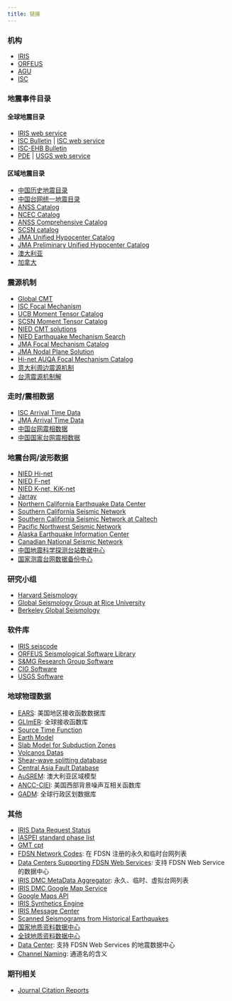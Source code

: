 ```yaml
---
title: 链接
---
```


### 机构

- [IRIS](http://www.iris.edu/hq/ "Incorporated Research Institutions for Seismology")
- [ORFEUS](http://www.orfeus-eu.org/index.html "Observatories and Research Facilities for European Seismology")
- [AGU](http://sites.agu.org/ "American Geophysical Union")
- [ISC](http://www.isc.ac.uk/ "International Seismological Centre")

### 地震事件目录

#### 全球地震目录

- [IRIS web service](http://service.iris.edu/fdsnws/event/1/)
- [ISC Bulletin](http://www.isc.ac.uk/iscbulletin/search/catalogue/) |
  [ISC web service](http://www.isc.ac.uk/fdsnws/event/1/)
- [ISC-EHB Bulletin](http://www.isc.ac.uk/ehbbulletin/)
- [PDE](http://earthquake.usgs.gov/data/pde.php) |
  [USGS web service](http://earthquake.usgs.gov/fdsnws/event/1/)

#### 区域地震目录

- [中国历史地震目录](http://data.earthquake.cn/data/data/history_query.jsp)
- [中国台网统一地震目录](http://data.earthquake.cn/data/datashare_tyml_query.jsp)
- [ANSS Catalog](http://www.ncedc.org/anss/)
- [NCEC Catalog](http://www.ncedc.org/ncedc/catalogs.html)
- [ANSS Comprehensive Catalog](http://earthquake.usgs.gov/earthquakes/search/)
- [SCSN catalog](http://service.scedc.caltech.edu/eq-catalogs/date_mag_loc.php)
- [JMA Unified Hypocenter Catalog](http://www.data.jma.go.jp/svd/eqev/data/bulletin/hypo_e.html)
- [JMA Preliminary Unified Hypocenter Catalog](https://hinetwww11.bosai.go.jp/auth/JMA/jmalist.php)
- [澳大利亚](http://www.ga.gov.au/earthquakes/searchQuake.do)
- [加拿大](http://www.earthquakescanada.nrcan.gc.ca/stndon/NEDB-BNDS/bull-en.php)

### 震源机制

- [Global CMT](http://www.globalcmt.org/)
- [ISC Focal Mechanism](http://www.isc.ac.uk/iscbulletin/search/fmechanisms/)
- [UCB Moment Tensor Catalog](http://www.ncedc.org/ncedc/mt.html "University of California Berkeley Moment Tensor Catalog")
- [SCSN Moment Tensor Catalog](http://service.scedc.caltech.edu/eq-catalogs/CMTsearch.php)
- [NIED CMT solutions](http://www.fnet.bosai.go.jp/event/joho.php?LANG=en)
- [NIED Earthquake Mechanism Search](http://www.fnet.bosai.go.jp/event/search.php?LANG=en)
- [JMA Focal Mechanism Catalog](http://www.data.jma.go.jp/svd/eqev/data/bulletin/cmt_e.html)
- [JMA Nodal Plane Solution](http://www.data.jma.go.jp/svd/eqev/data/bulletin/mech_e.html)
- [Hi-net AUQA Focal Mechanism Catalog](http://www.hinet.bosai.go.jp/AQUA/aqua_catalogue.php?LANG=en)
- [意大利周边震源机制](http://cnt.rm.ingv.it/en/tdmt)
- [台湾震源机制解](http://tecws.earth.sinica.edu.tw/BATS/cmtbyform.php)

### 走时/震相数据

- [ISC Arrival Time Data](http://www.isc.ac.uk/iscbulletin/search/arrivals/)
- [JMA Arrival Time Data](http://www.data.jma.go.jp/svd/eqev/data/bulletin/deck_e.html)
- [中国台网震相数据](http://data.earthquake.cn/data/datashare_weekphase_query.jsp)
- [中国国家台网震相数据](http://data.earthquake.cn/data/csn24_phase_p001_new.jsp)

### 地震台网/波形数据

- [NIED Hi-net](http://www.hinet.bosai.go.jp/)
- [NIED F-net](http://www.fnet.bosai.go.jp/)
- [NIED K-net, KiK-net](http://www.kyoshin.bosai.go.jp/)
- [Jarray](http://jarray.eri.u-tokyo.ac.jp/)
- [Northern California Earthquake Data Center](http://www.ncedc.org/)
- [Southern California Seismic Network](http://www.scsn.org)
- [Southern California Seismic Network at Caltech](http://scedc.caltech.edu/)
- [Pacific Northwest Seismic Network](http://pnsn.org/)
- [Alaska Earthquake Information Center](http://www.aeic.alaska.edu/)
- [Canadian National Seismic Network](http://www.earthquakescanada.nrcan.gc.ca/stndon/CNSN-RNSC/index-eng.php)
- [中国地震科学探测台站数据中心](http://www.chinarraydmc.org/)
- [国家测震台网数据备份中心](http://www.seisdmc.ac.cn/)

### 研究小组

- [Harvard Seismology](http://seismology.harvard.edu/)
- [Global Seismology Group at Rice University](http://www.gseis.rice.edu/)
- [Berkeley Global Seismology](http://seismo.berkeley.edu/wiki_br/Main_Page)

### 软件库

- [IRIS seiscode](https://seiscode.iris.washington.edu/)
- [ORFEUS Seismological Software Library](http://www.orfeus-eu.org/software.html)
- [S&MG Research Group Software](http://rses.anu.edu.au/seismology/index.php?p=software)
- [CIG Software](https://geodynamics.org/cig/software/)
- [USGS Software](http://earthquake.usgs.gov/research/software/)

### 地球物理数据

- [EARS](http://ds.iris.edu/ds/products/ears/): 美国地区接收函数数据库
- [GLImER](http://stephanerondenay.com/glimermap/): 全球接收函数库
- [Source Time Function](http://ds.iris.edu/spud/sourcetimefunction)
- [Earth Model](http://ds.iris.edu/ds/products/emc/)
- [Slab Model for Subduction Zones](http://earthquake.usgs.gov/data/slab/)
- [Volcanos Datas](https://www.ngdc.noaa.gov/hazard/volcano.shtml)
- [Shear-wave splitting database](http://splitting.gm.univ-montp2.fr/DB/index.html)
- [Central Asia Fault Database](http://www.geo.uni-tuebingen.de/projekte/openfaults/)
- [AuSREM](http://rses.anu.edu.au/seismology/AuSREM/index.php): 澳大利亚区域模型
- [ANCC-CIEI](http://ds.iris.edu/ds/products/ancc-ciei/): 美国西部背景噪声互相关函数库
- [GADM](https://gadm.org): 全球行政区划数据库

### 其他

- [IRIS Data Request Status](http://www.iris.edu/ds/nodes/dmc/data/request-status/)
- [IASPEI standard phase list](http://www.isc.ac.uk/standards/phases/)
- [GMT cpt](http://soliton.vm.bytemark.co.uk/pub/cpt-city/)
- [FDSN Network Codes](http://www.fdsn.org/networks/): 在 FDSN 注册的永久和临时台网列表
- [Data Centers Supporting FDSN Web Services](http://www.fdsn.org/webservices/datacenters/): 支持 FDSN Web Service 的数据中心
- [IRIS DMC MetaData Aggregator](http://ds.iris.edu/mda/): 永久、临时、虚拟台网列表
- [IRIS DMC Google Map Service](http://ds.iris.edu/gmap/)
- [Google Maps API](https://developers.google.com/maps/get-started/)
- [IRIS Synthetics Engine](http://service.iris.edu/irisws/syngine/1/)
- [IRIS Message Center](http://ds.iris.edu/message-center/)
- [Scanned Seismograms from Historical Earthquakes](http://ds.iris.edu/seismo/)
- [国家地质资料数据中心](http://www.ngac.org.cn/Distribute/List)
- [全球地质资料数据中心](http://portal.onegeology.org/OnegeologyGlobal/)
- [Data Center](http://www.fdsn.org/webservices/datacenters/): 支持 FDSN Web Services 的地震数据中心
- [Channel Naming](http://ds.iris.edu/ds/nodes/dmc/tools/data_channels/): 通道名的含义

### 期刊相关

- [Journal Citation Reports](https://jcr.incites.thomsonreuters.com/)
